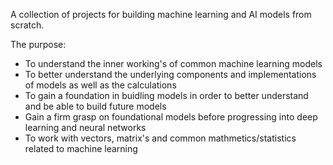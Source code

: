 A collection of projects for building machine learning and AI models from scratch.

The purpose:

- To understand the inner working's of common machine learning models
- To better understand the underlying components and implementations of models as well as the calculations
- To gain a foundation in buidling models in order to better understand and be able to build future models
- Gain a firm grasp on foundational models before progressing into deep learning and neural networks
- To work with vectors, matrix's and common mathmetics/statistics related to machine learning
